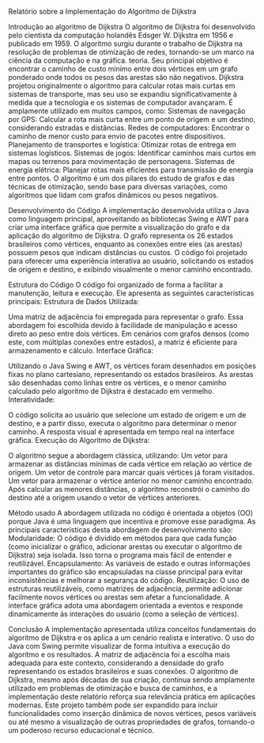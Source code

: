 Relatório sobre a Implementação do Algoritmo de Dijkstra

Introdução ao algoritmo de Dijkstra
O algoritmo de Dijkstra foi desenvolvido pelo cientista da computação holandês Edsger W. Dijkstra em 1956 e publicado em 1959. O algoritmo surgiu durante o trabalho de Dijkstra na resolução de problemas de otimização de redes, tornando-se um marco na ciência da computação e na gráfica. teoria. Seu principal objetivo é encontrar o caminho de custo mínimo entre dois vértices em um grafo ponderado onde todos os pesos das arestas são não negativos.
Dijkstra projetou originalmente o algoritmo para calcular rotas mais curtas em sistemas de transporte, mas seu uso se expandiu significativamente à medida que a tecnologia e os sistemas de computador avançaram. É amplamente utilizado em muitos campos, como:
Sistemas de navegação por GPS: Calcular a rota mais curta entre um ponto de origem e um destino, considerando estradas e distâncias.
Redes de computadores: Encontrar o caminho de menor custo para envio de pacotes entre dispositivos.
Planejamento de transportes e logística: Otimizar rotas de entrega em sistemas logísticos.
Sistemas de jogos: Identificar caminhos mais curtos em mapas ou terrenos para movimentação de personagens.
Sistemas de energia elétrica: Planejar rotas mais eficientes para transmissão de energia entre pontos.
O algoritmo é um dos pilares do estudo de grafos e das técnicas de otimização, sendo base para diversas variações, como algoritmos que lidam com grafos dinâmicos ou pesos negativos.

Desenvolvimento do Código
A implementação desenvolvida utiliza o Java como linguagem principal, aproveitando as bibliotecas Swing e AWT para criar uma interface gráfica que permite a visualização do grafo e da aplicação do algoritmo de Dijkstra. O grafo representa os 26 estados brasileiros como vértices, enquanto as conexões entre eles (as arestas) possuem pesos que indicam distâncias ou custos. O código foi projetado para oferecer uma experiência interativa ao usuário, solicitando os estados de origem e destino, e exibindo visualmente o menor caminho encontrado.

Estrutura do Código
O código foi organizado de forma a facilitar a manutenção, leitura e execução. Ele apresenta as seguintes características principais:
Estrutura de Dados Utilizada:


Uma matriz de adjacência foi empregada para representar o grafo. Essa abordagem foi escolhida devido à facilidade de manipulação e acesso direto ao peso entre dois vértices. Em cenários com grafos densos (como este, com múltiplas conexões entre estados), a matriz é eficiente para armazenamento e cálculo.
Interface Gráfica:


Utilizando o Java Swing e AWT, os vértices foram desenhados em posições fixas no plano cartesiano, representando os estados brasileiros. As arestas são desenhadas como linhas entre os vértices, e o menor caminho calculado pelo algoritmo de Dijkstra é destacado em vermelho.
Interatividade:


O código solicita ao usuário que selecione um estado de origem e um de destino, e a partir disso, executa o algoritmo para determinar o menor caminho. A resposta visual é apresentada em tempo real na interface gráfica.
Execução do Algoritmo de Dijkstra:


O algoritmo segue a abordagem clássica, utilizando:
Um vetor para armazenar as distâncias mínimas de cada vértice em relação ao vértice de origem.
Um vetor de controle para marcar quais vértices já foram visitados.
Um vetor para armazenar o vértice anterior no menor caminho encontrado.
Após calcular as menores distâncias, o algoritmo reconstrói o caminho do destino até a origem usando o vetor de vértices anteriores.

Método usado
A abordagem utilizada no código é orientada a objetos (OO) porque Java é uma linguagem que incentiva e promove esse paradigma. As principais características desta abordagem de desenvolvimento são:
Modularidade: O código é dividido em métodos para que cada função (como inicializar o gráfico, adicionar arestas ou executar o algoritmo de Dijkstra) seja isolada. Isso torna o programa mais fácil de entender e reutilizável.
Encapsulamento: As variáveis ​​de estado e outras informações importantes do gráfico são encapsuladas na classe principal para evitar inconsistências e melhorar a segurança do código.
Reutilização: O uso de estruturas reutilizáveis, como matrizes de adjacência, permite adicionar facilmente novos vértices ou arestas sem afetar a funcionalidade.
A interface gráfica adota uma abordagem orientada a eventos e responde dinamicamente às interações do usuário (como a seleção de vértices).

Conclusão
A implementação apresentada utiliza conceitos fundamentais do algoritmo de Dijkstra e os aplica a um cenário realista e interativo. O uso do Java com Swing permite visualizar de forma intuitiva a execução do algoritmo e os resultados. A matriz de adjacência foi a escolha mais adequada para este contexto, considerando a densidade do grafo representando os estados brasileiros e suas conexões.
O algoritmo de Dijkstra, mesmo após décadas de sua criação, continua sendo amplamente utilizado em problemas de otimização e busca de caminhos, e a implementação deste relatório reforça sua relevância prática em aplicações modernas. Este projeto também pode ser expandido para incluir funcionalidades como inserção dinâmica de novos vértices, pesos variáveis ou até mesmo a visualização de outras propriedades de grafos, tornando-o um poderoso recurso educacional e técnico.




